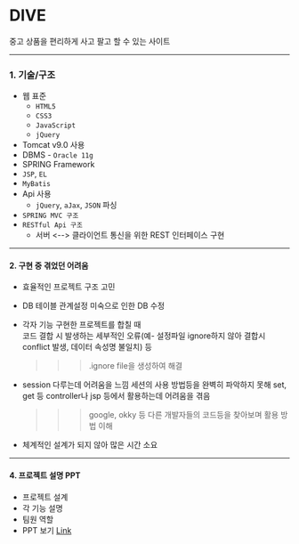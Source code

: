 
# DIVE

중고 상품을 편리하게 사고 팔고 할 수 있는 사이트


------------


### 1. 기술/구조

* 웹 표준
    * `HTML5`
    * `CSS3`
    * `JavaScript`
    * `jQuery`
* Tomcat v9.0 사용
* DBMS - `Oracle 11g`
* SPRING Framework
* `JSP`, `EL`
* `MyBatis`
* Api 사용
    * `jQuery`, `aJax`, `JSON` 파싱
* `SPRING MVC 구조`
* `RESTful Api 구조`
    * 서버 <--> 클라이언트 통신을 위한 REST 인터페이스 구현


------------


#### 2. 구현 중 겪었던 어려움 

* 효율적인 프로젝트 구조 고민

* DB 테이블 관계설정 미숙으로 인한 DB 수정

* 각자 기능 구현한 프로젝트를 합칠 때   
  코드 결합 시 발생하는 세부적인 오류(예- 설정파일 ignore하지 않아 결합시 conflict 발생, 데이터 속성명 불일치) 등
  >>> .ignore file을 생성하여 해결
  
* session 다루는데 어려움을 느낌
  세션의 사용 방법등을 완벽히 파악하지 못해 set, get 등 controller나 jsp 등에서 활용하는데 어려움을 겪음
  >>> google, okky 등 다른 개발자들의 코드등을 찾아보며 활용 방법 이해
  
* 체계적인 설계가 되지 않아 많은 시간 소요


------------

#### 4. 프로젝트 설명 PPT 

* 프로젝트 설계
* 각 기능 설명   
* 팀원 역할  
* PPT 보기 [Link](https://docs.google.com/presentation/d/1X_pm5qu2KIjSAaNNoROyh0tZw7PlQ_8B8T9M9vID6KE/edit?usp=sharing)
